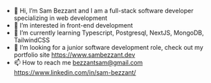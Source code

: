 - 👋 Hi, I’m Sam Bezzant and I am a full-stack software developer specializing in web development
- 👀 I’m interested in front-end development
- 🌱 I’m currently learning Typescript, Postgresql, NextJS, MongoDB, TailwindCSS
- 💞️ I’m looking for a junior software development role, check out my portfolio site https://www.sambezzant.dev
- 📫 How to reach me bezzantsam@gmail.com https://www.linkedin.com/in/sam-bezzant/

<!---
bezzantsam/bezzantsam is a ✨ special ✨ repository because its `README.md` (this file) appears on your GitHub profile.
You can click the Preview link to take a look at your changes.
--->

